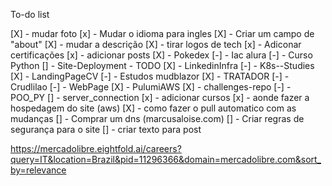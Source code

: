 To-do list

[X] - mudar foto
[x] - Mudar o idioma para ingles
[X] - Criar um campo de "about"
[X] - mudar a descrição
[X] - tirar logos de tech
[x] - Adiconar certificações
[x] - adicionar posts
    [X] - Pokedex 
    [-] - Iac alura
    [-] - Curso Python
    [] - Site-Deployment - TODO
    [X] - LinkedinInfra
    [-] - K8s--Studies
    [X] - LandingPageCV
    [-] - Estudos mudblazor
    [X] - TRATADOR
    [-] - Crudlilao
    [-] - WebPage
    [X] - PulumiAWS
    [X] - challenges-repo
    [-] - POO_PY
    [] - server_connection 
[x] - adicionar cursos
[x] - aonde fazer a hospedagem do site (aws)
[X] - como fazer o pull automatico com as mudanças
[] - Comprar um dns (marcusaloise.com)
[] - Criar regras de segurança para o site
[] - criar texto para post



https://mercadolibre.eightfold.ai/careers?query=IT&location=Brazil&pid=11296366&domain=mercadolibre.com&sort_by=relevance